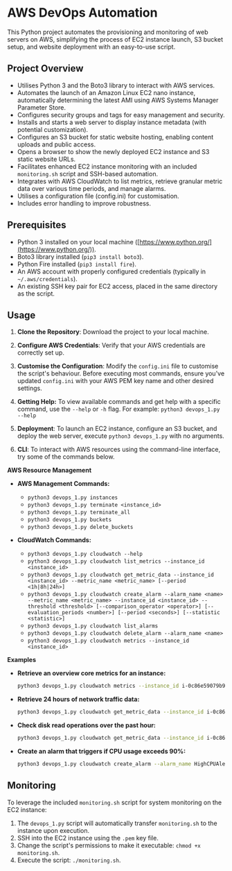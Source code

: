 # AWS DevOps Automation

This Python project automates the provisioning and monitoring of web servers on AWS, simplifying the process of EC2 instance launch, S3 bucket setup, and website deployment with an easy-to-use script.

## Project Overview

- Utilises Python 3 and the Boto3 library to interact with AWS services.
- Automates the launch of an Amazon Linux EC2 nano instance, automatically determining the latest AMI using AWS Systems Manager Parameter Store.
- Configures security groups and tags for easy management and security.
- Installs and starts a web server to display instance metadata (with potential customization).
- Configures an S3 bucket for static website hosting, enabling content uploads and public access.
- Opens a browser to show the newly deployed EC2 instance and S3 static website URLs.
- Facilitates enhanced EC2 instance monitoring with an included `monitoring.sh` script and SSH-based automation. 
- Integrates with AWS CloudWatch to list metrics, retrieve granular metric data over various time periods, and manage alarms.
- Utilises a configuration file (config.ini) for customisation.
- Includes error handling to improve robustness. 

## Prerequisites

- Python 3 installed on your local machine ([https://www.python.org/](https://www.python.org/)).
- Boto3 library installed (`pip3 install boto3`).
- Python Fire installed (`pip3 install fire`).
- An AWS account with properly configured credentials (typically in `~/.aws/credentials`).
- An existing SSH key pair for EC2 access, placed in the same directory as the script.

## Usage

1. **Clone the Repository**: Download the project to your local machine.

2. **Configure AWS Credentials**: Verify that your AWS credentials are correctly set up.

3. **Customise the Configuration**: Modify the `config.ini` file to customise the script's behaviour.  Before executing most commands, ensure you've updated `config.ini` with your AWS PEM key name and other desired settings.

4. **Getting Help:** To view available commands and get help with a specific command, use the `--help` or `-h` flag. For example: `python3 devops_1.py --help`

5. **Deployment**: To launch an EC2 instance, configure an S3 bucket, and deploy the web server, execute `python3 devops_1.py` with no arguments.

6. **CLI**: To interact with AWS resources using the command-line interface, try some of the commands below.

**AWS Resource Management**

* **AWS Management Commands:**
    * `python3 devops_1.py instances`
    * `python3 devops_1.py terminate <instance_id>` 
    * `python3 devops_1.py terminate_all` 
    * `python3 devops_1.py buckets` 
    * `python3 devops_1.py delete_buckets` 

* **CloudWatch Commands:**
  * `python3 devops_1.py cloudwatch --help`
  * `python3 devops_1.py cloudwatch list_metrics --instance_id <instance_id>` 
  * `python3 devops_1.py cloudwatch get_metric_data --instance_id <instance_id> --metric_name <metric_name> [--period <1h|8h|24h>]`
  * `python3 devops_1.py cloudwatch create_alarm --alarm_name <name> --metric_name <metric_name> --instance_id <instance_id> --threshold <threshold> [--comparison_operator <operator>] [--evaluation_periods <number>] [--period <seconds>] [--statistic <statistic>]`   
  * `python3 devops_1.py cloudwatch list_alarms`
  * `python3 devops_1.py cloudwatch delete_alarm --alarm_name <name>` 
  * `python3 devops_1.py cloudwatch metrics --instance_id <instance_id>` 

**Examples**

* **Retrieve an overview core metrics for an instance:**
    ```bash
    python3 devops_1.py cloudwatch metrics --instance_id i-0c86e59079b90dd57
    ```

* **Retrieve 24 hours of network traffic data:** 
    ```bash
    python3 devops_1.py cloudwatch get_metric_data --instance_id i-0c86e59079b90dd57 --metric_name NetworkIn --period 24h
    ```

* **Check disk read operations over the past hour:**
    ```bash
    python3 devops_1.py cloudwatch get_metric_data --instance_id i-0c86e59079b90dd57 --metric_name DiskReadOps --period 1h
    ```

* **Create an alarm that triggers if CPU usage exceeds 90%:**
    ```bash
    python3 devops_1.py cloudwatch create_alarm --alarm_name HighCPUAlert --metric_name CPUUtilization --instance_id i-0c86e59079b90dd57 --threshold 90
    ```

## Monitoring

To leverage the included `monitoring.sh` script for system monitoring on the EC2 instance:

1. The `devops_1.py` script will automatically transfer `monitoring.sh` to the instance upon execution.
2. SSH into the EC2 instance using the `.pem` key file.
3. Change the script's permissions to make it executable: `chmod +x monitoring.sh`.
4. Execute the script: `./monitoring.sh`.
